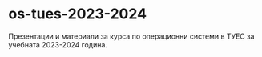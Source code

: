 # os-tues-2023-2024
Презентации и материали за курса по операционни системи в ТУЕС за учебната 2023-2024 година.
